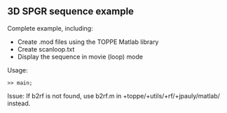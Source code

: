 ## 3D SPGR sequence example

Complete example, including:

+ Create .mod files using the TOPPE Matlab library
+ Create scanloop.txt
+ Display the sequence in movie (loop) mode

Usage:
```
>> main;
```

Issue:
If b2rf is not found, use b2rf.m in +toppe/+utils/+rf/+jpauly/matlab/ instead.

